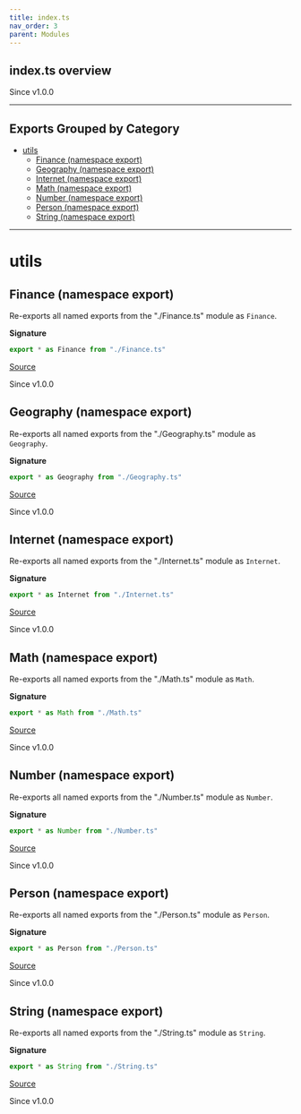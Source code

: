 ```yaml
---
title: index.ts
nav_order: 3
parent: Modules
---
```


## index.ts overview

Since v1.0.0

---

## Exports Grouped by Category

- [utils](#utils)
  - [Finance (namespace export)](#finance-namespace-export)
  - [Geography (namespace export)](#geography-namespace-export)
  - [Internet (namespace export)](#internet-namespace-export)
  - [Math (namespace export)](#math-namespace-export)
  - [Number (namespace export)](#number-namespace-export)
  - [Person (namespace export)](#person-namespace-export)
  - [String (namespace export)](#string-namespace-export)

---

# utils

## Finance (namespace export)

Re-exports all named exports from the "./Finance.ts" module as `Finance`.

**Signature**

```ts
export * as Finance from "./Finance.ts"
```

[Source](https://github.com/leonitousconforti/effect-schemas/tree/main/src/index.ts#L10)

Since v1.0.0

## Geography (namespace export)

Re-exports all named exports from the "./Geography.ts" module as `Geography`.

**Signature**

```ts
export * as Geography from "./Geography.ts"
```

[Source](https://github.com/leonitousconforti/effect-schemas/tree/main/src/index.ts#L17)

Since v1.0.0

## Internet (namespace export)

Re-exports all named exports from the "./Internet.ts" module as `Internet`.

**Signature**

```ts
export * as Internet from "./Internet.ts"
```

[Source](https://github.com/leonitousconforti/effect-schemas/tree/main/src/index.ts#L24)

Since v1.0.0

## Math (namespace export)

Re-exports all named exports from the "./Math.ts" module as `Math`.

**Signature**

```ts
export * as Math from "./Math.ts"
```

[Source](https://github.com/leonitousconforti/effect-schemas/tree/main/src/index.ts#L31)

Since v1.0.0

## Number (namespace export)

Re-exports all named exports from the "./Number.ts" module as `Number`.

**Signature**

```ts
export * as Number from "./Number.ts"
```

[Source](https://github.com/leonitousconforti/effect-schemas/tree/main/src/index.ts#L38)

Since v1.0.0

## Person (namespace export)

Re-exports all named exports from the "./Person.ts" module as `Person`.

**Signature**

```ts
export * as Person from "./Person.ts"
```

[Source](https://github.com/leonitousconforti/effect-schemas/tree/main/src/index.ts#L45)

Since v1.0.0

## String (namespace export)

Re-exports all named exports from the "./String.ts" module as `String`.

**Signature**

```ts
export * as String from "./String.ts"
```

[Source](https://github.com/leonitousconforti/effect-schemas/tree/main/src/index.ts#L52)

Since v1.0.0
